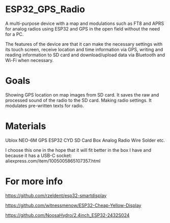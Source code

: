 # ESP32_GPS_Radio
A multi-purpose device with a map and modulations such as FT8 and APRS for analog radios using ESP32 and GPS in the open field without the need for a PC.

The features of the device are that it can make the necessary settings with its touch screen, receive location and time information via GPS, writing and reading information to SD card and download/upload data via Bluetooth and Wi-Fi when necessary.

# Goals
Showing GPS location on map images from SD card.
It saves the raw and processed sound of the radio to the SD card.
Making radio settings.
It modulates pre-written texts for radio.

# Materials
Ublox NEO-6M GPS
ESP32 CYD
SD Card
Box
Analog Radio
Wire
Solder
etc.


I choose this one in the hope that it will fit better in the box I have and because it has a USB-C socket:
aliexpress.com/item/1005005865107357.html


# For more info
https://github.com/rzeldent/esp32-smartdisplay

https://github.com/witnessmenow/ESP32-Cheap-Yellow-Display

https://github.com/NoosaHydro/2.4inch_ESP32-2432S024
